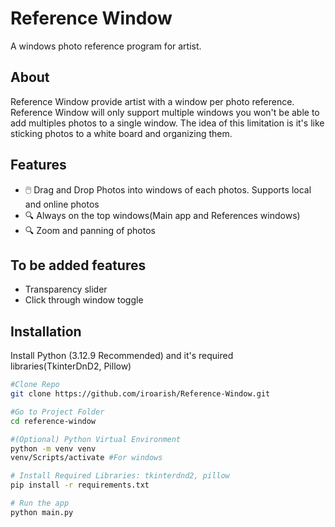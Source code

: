 # Reference Window
A windows photo reference program for artist.

## About
Reference Window provide artist with a window per photo reference.
Reference Window will only support multiple windows you won't be able to add multiples photos to a single window. The idea of this limitation is it's like sticking photos to a white board and organizing them.

## Features
- 🖱️ Drag and Drop Photos into windows of each photos. Supports local and online photos
- 🔍 Always on the top windows(Main app and References windows)
- 🔍 Zoom and panning of photos

## To be added features
- Transparency slider
- Click through window toggle

## Installation
Install Python (3.12.9 Recommended) and it's required libraries(TkinterDnD2, Pillow)
```bash
#Clone Repo
git clone https://github.com/iroarish/Reference-Window.git

#Go to Project Folder
cd reference-window

#(Optional) Python Virtual Environment
python -m venv venv
venv/Scripts/activate #For windows

# Install Required Libraries: tkinterdnd2, pillow
pip install -r requirements.txt

# Run the app
python main.py
```
